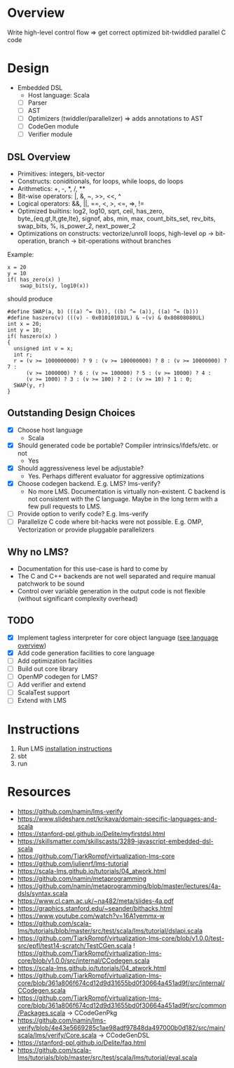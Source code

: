 # Overview
Write high-level control flow => get correct optimized bit-twiddled parallel C code

# Design
* Embedded DSL
  * Host language: Scala
  - [ ] Parser
  - [ ] AST
  - [ ] Optimizers (twiddler/parallelizer) => adds annotations to AST
  - [ ] CodeGen module
  - [ ] Verifier module

## DSL Overview
* Primitives: integers, bit-vector
* Constructs: coniditionals, for loops, while loops, do loops
* Arithmetics: +, -, *, /, **
* Bit-wise operators: |, &, ~, >>, <<, ^
* Logical operators: &&, ||, ==, <, >, <=, =>, !=
* Optimized builtins: log2, log10, sqrt, ceil, has_zero, byte_{eq,gt,lt,gte,lte}, signof, abs, min, max, count_bits_set, rev_bits, swap_bits, %, is_power_2, next_power_2
* Optimizations on constructs: vectorize/unroll loops, high-level op -> bit-operation, branch -> bit-operations without branches

Example:
```
x = 20
y = 10
if( has_zero(x) )
    swap_bits(y, log10(x))
```
should produce
```
#define SWAP(a, b) (((a) ^= (b)), ((b) ^= (a)), ((a) ^= (b)))
#define haszero(v) (((v) - 0x01010101UL) & ~(v) & 0x80808080UL)
int x = 20;
int y = 10;
if( haszero(x) )
{
  unsigned int v = x;
  int r;
  r = (v >= 1000000000) ? 9 : (v >= 100000000) ? 8 : (v >= 10000000) ? 7 : 
      (v >= 1000000) ? 6 : (v >= 100000) ? 5 : (v >= 10000) ? 4 : 
      (v >= 1000) ? 3 : (v >= 100) ? 2 : (v >= 10) ? 1 : 0;
  SWAP(y, r)
}
```

## Outstanding Design Choices
- [x] Choose host language
  - Scala
- [x] Should generated code be portable? Compiler intrinsics/ifdefs/etc. or not
  - Yes
- [x] Should aggressiveness level be adjustable?
  - Yes. Perhaps different evaluator for aggressive optimizations
- [x] Choose codegen backend. E.g. LMS? lms-verify?
  - No more LMS. Documentation is virtually non-existent. C backend is not consistent with the C language. Maybe in the long term with a few pull requests to LMS.
- [ ] Provide option to verify code? E.g. lms-verify
- [ ] Parallelize C code where bit-hacks were not possible. E.g. OMP, Vectorization or provide pluggable parallelizers

## Why no LMS?
- Documentation for this use-case is hard to come by
- The C and C++ backends are not well separated and require manual patchwork to be sound
- Control over variable generation in the output code is not flexible (without significant complexity overhead)

## TODO
- [x] Implement tagless interpreter for core object language ([see language overview](#dsl-overview))
- [x] Add code generation facilities to core language
- [ ] Add optimization facilities
- [ ] Build out core library
- [ ] OpenMP codegen for LMS?
- [ ] Add verifier and extend
- [ ] ScalaTest support
- [ ] Extend with LMS

# Instructions
1. Run LMS [installation instructions](https://github.com/TiarkRompf/virtualization-lms-core)
2. sbt
3. run

# Resources
* https://github.com/namin/lms-verify
* https://www.slideshare.net/krikava/domain-specific-languages-and-scala
* https://stanford-ppl.github.io/Delite/myfirstdsl.html
* https://skillsmatter.com/skillscasts/3289-javascript-embedded-dsl-scala
* https://github.com/TiarkRompf/virtualization-lms-core
* https://github.com/julienrf/lms-tutorial
* https://scala-lms.github.io/tutorials/04_atwork.html
* https://github.com/namin/metaprogramming
* https://github.com/namin/metaprogramming/blob/master/lectures/4a-dsls/syntax.scala
* https://www.cl.cam.ac.uk/~na482/meta/slides-4a.pdf
* https://graphics.stanford.edu/~seander/bithacks.html
* https://www.youtube.com/watch?v=16A1yemmx-w
* https://github.com/scala-lms/tutorials/blob/master/src/test/scala/lms/tutorial/dslapi.scala
* https://github.com/TiarkRompf/virtualization-lms-core/blob/v1.0.0/test-src/epfl/test14-scratch/TestCGen.scala
! https://github.com/TiarkRompf/virtualization-lms-core/blob/v1.0.0/src/internal/CCodegen.scala
* https://scala-lms.github.io/tutorials/04_atwork.html
* https://github.com/TiarkRompf/virtualization-lms-core/blob/361a806f674cd12d9d31655bd0f30664a451ad9f/src/internal/CCodegen.scala
* https://github.com/TiarkRompf/virtualization-lms-core/blob/361a806f674cd12d9d31655bd0f30664a451ad9f/src/common/Packages.scala -> CCodeGenPkg
* https://github.com/namin/lms-verify/blob/4e43e5669285c1ae98adf97848da497000b0d182/src/main/scala/lms/verify/Core.scala -> CCodeGenDSL
* https://stanford-ppl.github.io/Delite/faq.html
* https://github.com/scala-lms/tutorials/blob/master/src/test/scala/lms/tutorial/eval.scala
